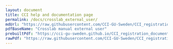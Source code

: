 ```yaml
---
layout: document
title: CCI help and documentation page
permalink: /docs/crosslab_external_user/
mdUrl: "https://raw.githubusercontent.com/CCI-GU-Sweden/CCI_registration_documents/refs/heads/main/Crosslab%20manual%20external%20user.md"
pdfBaseName: "Crosslab manual external user"
prebuiltPdf: "https://cci-gu-sweden.github.io/CCI_registration_documents/assets/pdfs/Crosslab manual external user.pdf"
rawPdf: "https://raw.githubusercontent.com/CCI-GU-Sweden/CCI_registration_documents/refs/heads/main/assets/pdfs/Crosslab manual external user.pdf"
---
```


